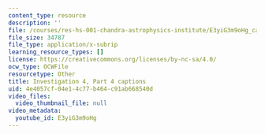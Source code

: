```yaml
---
content_type: resource
description: ''
file: /courses/res-hs-001-chandra-astrophysics-institute/E3yiG3m9oHg_captions.webvtt
file_size: 34787
file_type: application/x-subrip
learning_resource_types: []
license: https://creativecommons.org/licenses/by-nc-sa/4.0/
ocw_type: OCWFile
resourcetype: Other
title: Investigation 4, Part 4 captions
uid: 4e4057cf-04e1-4c77-b464-c91ab668540d
video_files:
  video_thumbnail_file: null
video_metadata:
  youtube_id: E3yiG3m9oHg
---
```

